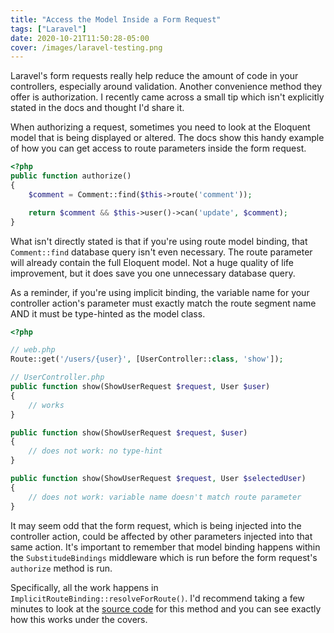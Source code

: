 ```yaml
---
title: "Access the Model Inside a Form Request"
tags: ["Laravel"]
date: 2020-10-21T11:50:28-05:00
cover: /images/laravel-testing.png
---
```


Laravel's form requests really help reduce the amount of code in your controllers, especially around validation. Another convenience method they offer is authorization. I recently came across a small tip which isn't explicitly stated in the docs and thought I'd share it.

<!--more-->

When authorizing a request, sometimes you need to look at the Eloquent model that is being displayed or altered. The docs show this handy example of how you can get access to route parameters inside the form request.

```php
<?php
public function authorize()
{
    $comment = Comment::find($this->route('comment'));

    return $comment && $this->user()->can('update', $comment);
}
```

What isn't directly stated is that if you're using route model binding, that `Comment::find` database query isn't even necessary. The route parameter will already contain the full Eloquent model. Not a huge quality of life improvement, but it does save you one unnecessary database query.

As a reminder, if you're using implicit binding, the variable name for your controller action's parameter must exactly match the route segment name AND it must be type-hinted as the model class.

```php
<?php

// web.php
Route::get('/users/{user}', [UserController::class, 'show']);

// UserController.php
public function show(ShowUserRequest $request, User $user)
{
    // works
}

public function show(ShowUserRequest $request, $user)
{
    // does not work: no type-hint
}

public function show(ShowUserRequest $request, User $selectedUser)
{
    // does not work: variable name doesn't match route parameter
}
```

It may seem odd that the form request, which is being injected into the controller action, could be affected by other parameters injected into that same action. It's important to remember that model binding happens within the `SubstitudeBindings` middleware which is run before the form request's `authorize` method is run.

Specifically, all the work happens in `ImplicitRouteBinding::resolveForRoute()`. I'd recommend taking a few minutes to look at the [source code](https://github.com/laravel/framework/blob/8.x/src/Illuminate/Routing/ImplicitRouteBinding.php#L21) for this method and you can see exactly how this works under the covers.
